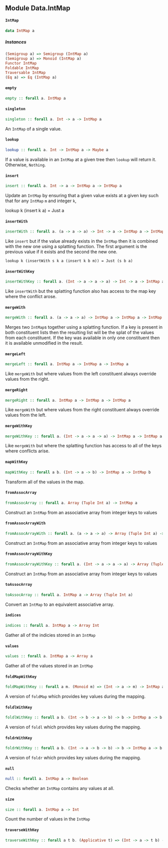 ## Module Data.IntMap

#### `IntMap`

``` purescript
data IntMap a
```

##### Instances
``` purescript
(Semigroup a) => Semigroup (IntMap a)
(Semigroup a) => Monoid (IntMap a)
Functor IntMap
Foldable IntMap
Traversable IntMap
(Eq a) => Eq (IntMap a)
```

#### `empty`

``` purescript
empty :: forall a. IntMap a
```

#### `singleton`

``` purescript
singleton :: forall a. Int -> a -> IntMap a
```

An `IntMap` of a single value.

#### `lookup`

``` purescript
lookup :: forall a. Int -> IntMap a -> Maybe a
```

If a value is available in an `IntMap` at a given tree then `lookup`
will return it. Otherwise, `Nothing`.

#### `insert`

``` purescript
insert :: forall a. Int -> a -> IntMap a -> IntMap a
```

Update an `IntMap` by ensuring that a given value exists at a given 
key such that for any `IntMap` `m` and integer `k`, 

  lookup k (insert k a) = Just a


#### `insertWith`

``` purescript
insertWith :: forall a. (a -> a -> a) -> Int -> a -> IntMap a -> IntMap a
```

Like `insert` but if the value already exists in the `IntMap` then it is
combined with the new one using a splatting function. The first argument is
the previous value if it exists and the second the new one.

    lookup k (insertWith s k a (insert k b m)) = Just (s b a)


#### `insertWithKey`

``` purescript
insertWithKey :: forall a. (Int -> a -> a -> a) -> Int -> a -> IntMap a -> IntMap a
```

Like `insertWith` but the splatting function also has access to the 
map key where the conflict arose.

#### `mergeWith`

``` purescript
mergeWith :: forall a. (a -> a -> a) -> IntMap a -> IntMap a -> IntMap a
```

Merges two `IntMap`s together using a splatting function. If 
a key is present in both constituent lists then the resulting 
list will be the splat of the values from each constituent. If the key
was available in only one constituent then it is available unmodified 
in the result.

#### `mergeLeft`

``` purescript
mergeLeft :: forall a. IntMap a -> IntMap a -> IntMap a
```

Like `mergeWith` but where values from the left constituent always override
values from the right.

#### `mergeRight`

``` purescript
mergeRight :: forall a. IntMap a -> IntMap a -> IntMap a
```

Like `mergeWith` but where values from the right constituent always override
values from the left.

#### `mergeWithKey`

``` purescript
mergeWithKey :: forall a. (Int -> a -> a -> a) -> IntMap a -> IntMap a -> IntMap a
```

Like `mergeWith` but where the splatting function has access to all of the
keys where conflicts arise.

#### `mapWithKey`

``` purescript
mapWithKey :: forall a b. (Int -> a -> b) -> IntMap a -> IntMap b
```

Transform all of the values in the map.

#### `fromAssocArray`

``` purescript
fromAssocArray :: forall a. Array (Tuple Int a) -> IntMap a
```

Construct an `IntMap` from an associative array from integer keys to values

#### `fromAssocArrayWith`

``` purescript
fromAssocArrayWith :: forall a. (a -> a -> a) -> Array (Tuple Int a) -> IntMap a
```

Construct an `IntMap` from an associative array from integer keys to values

#### `fromAssocArrayWithKey`

``` purescript
fromAssocArrayWithKey :: forall a. (Int -> a -> a -> a) -> Array (Tuple Int a) -> IntMap a
```

Construct an `IntMap` from an associative array from integer keys to values

#### `toAssocArray`

``` purescript
toAssocArray :: forall a. IntMap a -> Array (Tuple Int a)
```

Convert an `IntMap` to an equivalent associative array.

#### `indices`

``` purescript
indices :: forall a. IntMap a -> Array Int
```

Gather all of the indicies stored in an `IntMap`

#### `values`

``` purescript
values :: forall a. IntMap a -> Array a
```

Gather all of the values stored in an `IntMap`

#### `foldMapWithKey`

``` purescript
foldMapWithKey :: forall a m. (Monoid m) => (Int -> a -> m) -> IntMap a -> m
```

A version of `foldMap` which provides key values during the mapping.

#### `foldlWithKey`

``` purescript
foldlWithKey :: forall a b. (Int -> b -> a -> b) -> b -> IntMap a -> b
```

A version of `foldl` which provides key values during the mapping.

#### `foldrWithKey`

``` purescript
foldrWithKey :: forall a b. (Int -> a -> b -> b) -> b -> IntMap a -> b
```

A version of `foldr` which provides key values during the mapping.

#### `null`

``` purescript
null :: forall a. IntMap a -> Boolean
```

Checks whether an `IntMap` contains any values at all.

#### `size`

``` purescript
size :: forall a. IntMap a -> Int
```

Count the number of values in the `IntMap`

#### `traverseWithKey`

``` purescript
traverseWithKey :: forall a t b. (Applicative t) => (Int -> a -> t b) -> IntMap a -> t (IntMap b)
```



